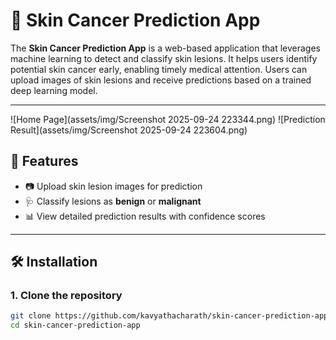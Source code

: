 # 🧠 Skin Cancer Prediction App

The **Skin Cancer Prediction App** is a web-based application that leverages machine learning to detect and classify skin lesions. It helps users identify potential skin cancer early, enabling timely medical attention. Users can upload images of skin lesions and receive predictions based on a trained deep learning model.

---
![Home Page](assets/img/Screenshot 2025-09-24 223344.png)
![Prediction Result](assets/img/Screenshot 2025-09-24 223604.png)

## 🚀 Features

- 📷 Upload skin lesion images for prediction  
- 🩺 Classify lesions as **benign** or **malignant**  
- 📊 View detailed prediction results with confidence scores  

---

## 🛠️ Installation

### 1. Clone the repository

```bash
git clone https://github.com/kavyathacharath/skin-cancer-prediction-app.git
cd skin-cancer-prediction-app
